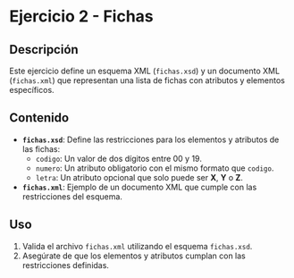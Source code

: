 # Ejercicio 2 - Fichas

## Descripción
Este ejercicio define un esquema XML (`fichas.xsd`) y un documento XML (`fichas.xml`) que representan una lista de fichas con atributos y elementos específicos.

## Contenido
- **`fichas.xsd`**: Define las restricciones para los elementos y atributos de las fichas:
  - `codigo`: Un valor de dos dígitos entre 00 y 19.
  - `numero`: Un atributo obligatorio con el mismo formato que `codigo`.
  - `letra`: Un atributo opcional que solo puede ser **X**, **Y** o **Z**.
- **`fichas.xml`**: Ejemplo de un documento XML que cumple con las restricciones del esquema.

## Uso
1. Valida el archivo `fichas.xml` utilizando el esquema `fichas.xsd`.
2. Asegúrate de que los elementos y atributos cumplan con las restricciones definidas.
